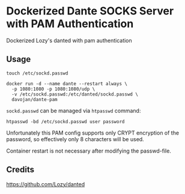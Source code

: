 # Dockerized Dante SOCKS Server with PAM Authentication

Dockerized Lozy's danted with pam authentication

## Usage

```shell
touch /etc/sockd.passwd

docker run -d --name dante --restart always \
  -p 1080:1080 -p 1080:1080/udp \
  -v /etc/sockd.passwd:/etc/danted/sockd.passwd \
  davojan/dante-pam
```

``sockd.passwd`` can be managed via ``htpasswd`` command:

```shell
htpasswd -bd /etc/sockd.passwd user password
```

Unfortunately this PAM config supports only CRYPT encryption of the password, so effectively only 8 characters will be used.

Container restart is not necessary after modifying the passwd-file.


## Credits

https://github.com/Lozy/danted
